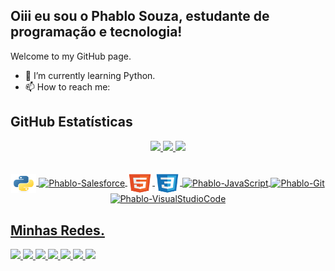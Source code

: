 ## Oiii eu sou o Phablo Souza, estudante de programação e tecnologia!

Welcome to my GitHub page.

- 🌱 I’m currently learning Python.
- 📫 How to reach me:

## **GitHub Estatísticas**
<div align="center">
  <a href="https://github.com/PhabloSouza">
  <img height="110em" src="https://github-readme-stats.vercel.app/api?username=PhabloSouza&show_icons=true&theme=dark&include_all_commits=true&count_private=true"/>
  <img height="110em" src="https://github-readme-stats.vercel.app/api/top-langs/?username=PhabloSouza&layout=compact&langs_count=7&theme=dark"/>
  <img height="110em" src="https://github-readme-streak-stats.herokuapp.com/?user=PhabloSouza&theme=dark" />
</div>
 <br/>
  
 <div align="center" style="display: inline_block"><br>
  <img align="center" alt="Phablo-Python" height="30" width="40" src="https://raw.githubusercontent.com/devicons/devicon/master/icons/python/python-original.svg">
  <img align="center" alt="Phablo-Salesforce" height="30" width="40" src="https://cdn.jsdelivr.net/gh/devicons/devicon/icons/salesforce/salesforce-original.svg">
  <img align="center" alt="Phablo-HTML" height="30" width="40" src="https://raw.githubusercontent.com/devicons/devicon/master/icons/html5/html5-original.svg">
  <img align="center" alt="Phablo-CSS" height="30" width="40" src="https://raw.githubusercontent.com/devicons/devicon/master/icons/css3/css3-original.svg">
  <img align="center" alt="Phablo-JavaScript" height="30" width="40" src="https://cdn.jsdelivr.net/gh/devicons/devicon/icons/javascript/javascript-original.svg">
  <img align="center" alt="Phablo-Git" height="30" width="40" src="https://cdn.jsdelivr.net/gh/devicons/devicon/icons/git/git-original-wordmark.svg">
  <img align="center" alt="Phablo-VisualStudioCode" height="30" width="40" src="https://cdn.jsdelivr.net/gh/devicons/devicon/icons/vscode/vscode-original.svg">  
 </div>
 
 ##
 
 ## **Minhas Redes.**

<p align="left">
 <a href="phablogm@gmail.com" alt="Gmail" target="_blank">
 <img src="https://img.shields.io/badge/-Gmail-FF0000?style=for-the-badge&logo=gmail&logoColor=white">
 </a> 

 <a href="https://www.linkedin.com/in/phablosouza/" alt="Linkedin" target="blank">
 <img src="https://img.shields.io/badge/LinkedIn-0077B5?style=for-the-badge&logo=linkedin&logoColor=white">
 </a> 
  
 <a href="https://wa.me/qr/ASBREK2YYW5EM1" alt="WhatsApp" target="_blank">
 <img src="https://img.shields.io/badge/WhatsApp-25D366?style=for-the-badge&logo=whatsapp&logoColor=white">
 </a>

 <a href="https://www.facebook.com/phablosouza/" alt="Facebook" target="blank">
 <img src="https://img.shields.io/badge/Facebook-1877F2?style=for-the-badge&logo=facebook&logoColor=white">
 </a>

 <a href="https://www.instagram.com/phablito_/" alt="Instagram" target="blank">
 <img src="https://img.shields.io/badge/Instagram-E4405F?style=for-the-badge&logo=instagram&logoColor=white">
 </a>
 
 <a href="https://www.twitch.tv/phablosouza" target="_blank">
 <img src="https://img.shields.io/badge/Twitch-9146FF?style=for-the-badge&logo=twitch&logoColor=white" target="_blank">
 </a>
 
 <a href="https://discord.gg/" target="_blank">
 <img src="https://img.shields.io/badge/Discord-7289DA?style=for-the-badge&logo=discord&logoColor=white" target="_blank">
 </a> 
  </p>

<br>

</div>
